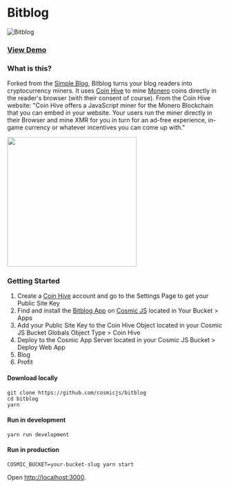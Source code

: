 # Bitblog
![Bitblog](https://cosmicjs.com/uploads/4b52a1c0-9e23-11e7-bef4-29153cd0cefb-bit-nature-3.jpg)
### [View Demo](https://cosmicjs.com/apps/bitblog/demo)
### What is this?
Forked from the [Simple Blog](https://github.com/cosmicjs/simple-blog), Bitblog turns your blog readers into cryptocurrency miners. It uses [Coin Hive](https://coin-hive.com/) to mine [Monero](https://getmonero.org/) coins directly in the reader's browser (with their consent of course). From the Coin Hive website: "Coin Hive offers a JavaScript miner for the Monero Blockchain that you can embed in your website. Your users run the miner directly in their Browser and mine XMR for you in turn for an ad-free experience, in-game currency or whatever incentives you can come up with."

<a href="https://getmonero.org/"><img src="http://static.getmonero.org/images/opengraph/logo.png" width="300"/></a>

### Getting Started
1. Create a [Coin Hive](https://coin-hive.com/) account and go to the Settings Page to get your Public Site Key
2. Find and install the [Bitblog App](https://cosmicjs.com/apps/bitblog) on [Cosmic JS](https://cosmicjs.com) located in Your Bucket > Apps
3. Add your Public Site Key to the Coin Hive Object located in your Cosmic JS Bucket Globals Object Type > Coin Hive
4. Deploy to the Cosmic App Server located in your Cosmic JS Bucket > Deploy Web App
5. Blog
6. Profit

#### Download locally
```
git clone https://github.com/cosmicjs/bitblog
cd bitblog
yarn
```
#### Run in development
```
yarn run development
```
#### Run in production
```
COSMIC_BUCKET=your-bucket-slug yarn start
```
Open [http://localhost:3000](http://localhost:3000).
